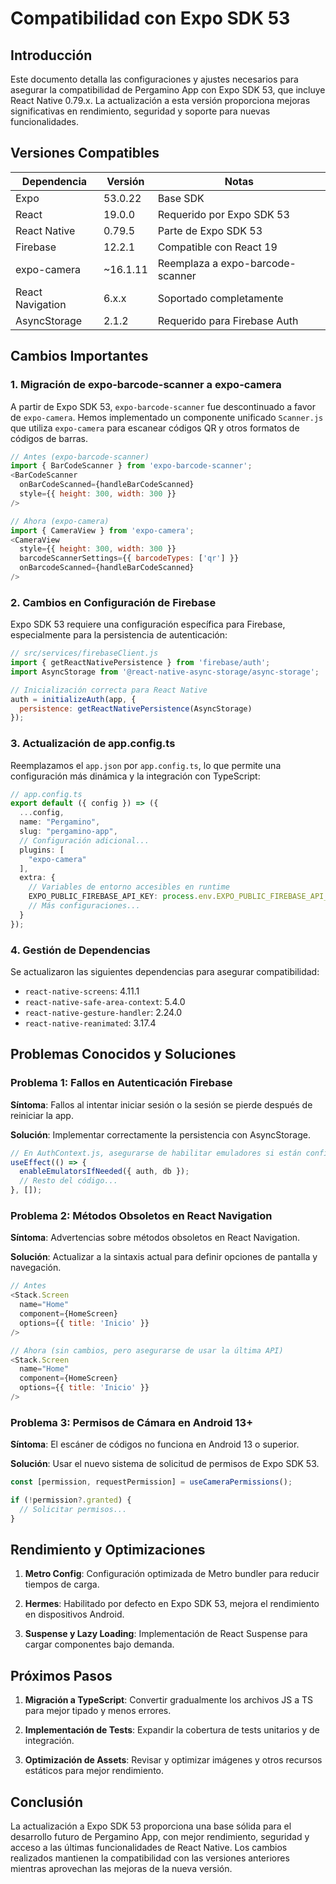# Compatibilidad con Expo SDK 53

## Introducción

Este documento detalla las configuraciones y ajustes necesarios para asegurar la compatibilidad de Pergamino App con Expo SDK 53, que incluye React Native 0.79.x. La actualización a esta versión proporciona mejoras significativas en rendimiento, seguridad y soporte para nuevas funcionalidades.

## Versiones Compatibles

| Dependencia | Versión | Notas |
|-------------|---------|-------|
| Expo | 53.0.22 | Base SDK |
| React | 19.0.0 | Requerido por Expo SDK 53 |
| React Native | 0.79.5 | Parte de Expo SDK 53 |
| Firebase | 12.2.1 | Compatible con React 19 |
| expo-camera | ~16.1.11 | Reemplaza a expo-barcode-scanner |
| React Navigation | 6.x.x | Soportado completamente |
| AsyncStorage | 2.1.2 | Requerido para Firebase Auth |

## Cambios Importantes

### 1. Migración de expo-barcode-scanner a expo-camera

A partir de Expo SDK 53, `expo-barcode-scanner` fue descontinuado a favor de `expo-camera`. Hemos implementado un componente unificado `Scanner.js` que utiliza `expo-camera` para escanear códigos QR y otros formatos de códigos de barras.

```javascript
// Antes (expo-barcode-scanner)
import { BarCodeScanner } from 'expo-barcode-scanner';
<BarCodeScanner
  onBarCodeScanned={handleBarCodeScanned}
  style={{ height: 300, width: 300 }}
/>

// Ahora (expo-camera)
import { CameraView } from 'expo-camera';
<CameraView
  style={{ height: 300, width: 300 }}
  barcodeScannerSettings={{ barcodeTypes: ['qr'] }}
  onBarcodeScanned={handleBarCodeScanned}
/>
```

### 2. Cambios en Configuración de Firebase

Expo SDK 53 requiere una configuración específica para Firebase, especialmente para la persistencia de autenticación:

```javascript
// src/services/firebaseClient.js
import { getReactNativePersistence } from 'firebase/auth';
import AsyncStorage from '@react-native-async-storage/async-storage';

// Inicialización correcta para React Native
auth = initializeAuth(app, { 
  persistence: getReactNativePersistence(AsyncStorage) 
});
```

### 3. Actualización de app.config.ts

Reemplazamos el `app.json` por `app.config.ts`, lo que permite una configuración más dinámica y la integración con TypeScript:

```typescript
// app.config.ts
export default ({ config }) => ({
  ...config,
  name: "Pergamino",
  slug: "pergamino-app",
  // Configuración adicional...
  plugins: [
    "expo-camera"
  ],
  extra: {
    // Variables de entorno accesibles en runtime
    EXPO_PUBLIC_FIREBASE_API_KEY: process.env.EXPO_PUBLIC_FIREBASE_API_KEY,
    // Más configuraciones...
  }
});
```

### 4. Gestión de Dependencias

Se actualizaron las siguientes dependencias para asegurar compatibilidad:

- `react-native-screens`: 4.11.1
- `react-native-safe-area-context`: 5.4.0
- `react-native-gesture-handler`: 2.24.0
- `react-native-reanimated`: 3.17.4

## Problemas Conocidos y Soluciones

### Problema 1: Fallos en Autenticación Firebase

**Síntoma**: Fallos al intentar iniciar sesión o la sesión se pierde después de reiniciar la app.

**Solución**: Implementar correctamente la persistencia con AsyncStorage.

```javascript
// En AuthContext.js, asegurarse de habilitar emuladores si están configurados
useEffect(() => {
  enableEmulatorsIfNeeded({ auth, db });
  // Resto del código...
}, []);
```

### Problema 2: Métodos Obsoletos en React Navigation

**Síntoma**: Advertencias sobre métodos obsoletos en React Navigation.

**Solución**: Actualizar a la sintaxis actual para definir opciones de pantalla y navegación.

```javascript
// Antes
<Stack.Screen
  name="Home"
  component={HomeScreen}
  options={{ title: 'Inicio' }}
/>

// Ahora (sin cambios, pero asegurarse de usar la última API)
<Stack.Screen
  name="Home"
  component={HomeScreen}
  options={{ title: 'Inicio' }}
/>
```

### Problema 3: Permisos de Cámara en Android 13+

**Síntoma**: El escáner de códigos no funciona en Android 13 o superior.

**Solución**: Usar el nuevo sistema de solicitud de permisos de Expo SDK 53.

```javascript
const [permission, requestPermission] = useCameraPermissions();

if (!permission?.granted) {
  // Solicitar permisos...
}
```

## Rendimiento y Optimizaciones

1. **Metro Config**: Configuración optimizada de Metro bundler para reducir tiempos de carga.

2. **Hermes**: Habilitado por defecto en Expo SDK 53, mejora el rendimiento en dispositivos Android.

3. **Suspense y Lazy Loading**: Implementación de React Suspense para cargar componentes bajo demanda.

## Próximos Pasos

1. **Migración a TypeScript**: Convertir gradualmente los archivos JS a TS para mejor tipado y menos errores.

2. **Implementación de Tests**: Expandir la cobertura de tests unitarios y de integración.

3. **Optimización de Assets**: Revisar y optimizar imágenes y otros recursos estáticos para mejor rendimiento.

## Conclusión

La actualización a Expo SDK 53 proporciona una base sólida para el desarrollo futuro de Pergamino App, con mejor rendimiento, seguridad y acceso a las últimas funcionalidades de React Native. Los cambios realizados mantienen la compatibilidad con las versiones anteriores mientras aprovechan las mejoras de la nueva versión.
